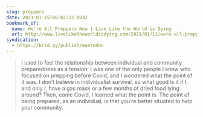 ```yaml
---
slug: preppers
date: 2021-01-15T00:02:12.003Z
bookmark_of:
  name: We’re All Preppers Now | Live Like the World is Dying
  url: http://www.liveliketheworldisdying.com/2021/01/11/were-all-preppers-now/
syndication:
  - https://brid.gy/publish/mastodon
---
```

> I used to feel the relationship between individual and community preparedness as a tension: I was one of the only people I knew who focused on prepping before Covid, and I wondered what the point of it was. I don’t believe in individualist survival, so what good is it if I, and only I, have a gas mask or a few months of dried food lying around? Then, come Covid, I learned what the point is. The point of being prepared, as an individual, is that you’re better situated to help your community.